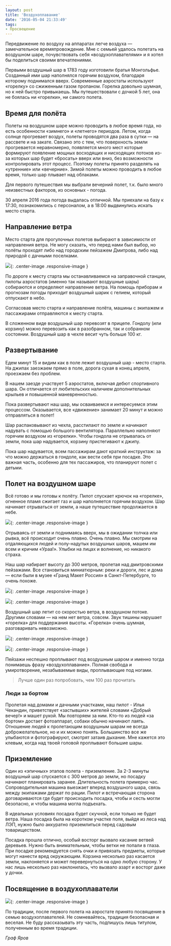 ```yaml
---
layout: post
title: 'Воздухоплавание'
date: '2016-05-04 21:33:49'
tags:
- Просвещение
---
```


Передвижение по воздуху на аппаратах легче воздуха — замечательное времяпровождение. Мне с семьей удалось полетать на воздушном шаре, почувствовать себя «воздухоплавателями» и я хотел бы поделиться своими впечатлениями.

Первыми воздушный шар в 1783 году изготовили братья Монгольфье. Созданный ими шар наполнялся горячим воздухом, благодаря которому поднимался вверх. Современные аэростаты используют «горелку» со сжиженным газом пропаном. Горелка довольно шумная, но к ней быстро привыкаешь. Мы путешествовали с дочкой 5 лет, она не боялась ни «горелки», ни самого полета. 


## Время для полёта
Полеты на воздушном шаре можно проводить в любое время года, но есть особенности «зимнего» и «летнего» периодов.  Летом, когда солнце прогревает воздух, полеты проводятся два раза в сутки — на рассвете и на закате. Связано это с тем, что поверхность земли прогревается неравномерно, появляется много мест  которые формируют появление мощных восходящих и нисходящих потоков из-за которых шар будет «бросать» вверх или вниз, без возможности контролировать этот процесс. Поэтому полеты принято разделять на «утренние» или «вечерние». Зимой полеты можно проводить в любое время, только шар плывает над облаками.

Для первого путешествия мы выбрали вечерний полет, т.к. было много неизвестных факторов, из основных - погода. 

30 апреля 2016 года погода выдалась отличной. Мы приехали на базу к 17:30, познакомились с персоналом, а в 18:00 выдвинулись искать место старта.


## Направление ветра
Место старта для прогулочных полетов выбирают в зависимости от направления ветра. Не могу сказать, что перед нами был выбор, но полёты проходят либо над городским пейзажем Дмитрова, либо над природой с дачными поселками.

![](http://pavel.miroshnichen.co/images/2016/05/IMG_7012.JPG){: .center-image .responsive-image }

По дороге к месту старта мы останавливаемся на заправочной станции, пилоты аэростатов (именно так называют воздушные шары) собираются и определяют направление ветра. На помощь приборам и прогнозам погоды приходит воздушный шарик с гелием, который отпускают в небо.

Согласовав место старта и направление полёта, машины с экипажем и пассажирами отправляются к месту старта. 

В сложенном виде воздушный шар перевозят в прицепе. Гондолу (или корзину) можно перевозить как в разобранном, так и собранном состоянии. Воздушный шар в чехле весит чуть больше 100 кг.


## Развертывание
Едем минут 15 и видим как в поле лежит воздушный шар - место старта. На джипах заезжаем прямо в поле, дорога сухая в конец апреля, проезжаем без проблем.

В нашем заезде участвует 5 аэростатов, включая дебют спортивного шара. Он отличается от любительских наличием дополнительных крыльев и повышенной маневренностью. 

Пока развертывают наш шар, мы осваиваемся и интересуемся этим процессом. Оказывается, все «движение» занимает 20 минут и можно отправляться в полет!

Шар распаковывают из чехла, расстилают по земле и начинают надувать с помощью большого вентилятора. Параллельно наполняют горячим воздухом из «горелки».  Чтобы гондола не отрывалась от земли, пока шар надувается, корзину пристегивают к джипу.

Пока шар надувается, всем пассажирам дают краткий инструктаж: за что можно держаться в гондоле,  как вести себя при посадке. Это важная часть, особенно для тех пассажиров, что планируют полет с детьми. 


## Полет на воздушном шаре
Всё готово и мы готовы к полёту. Пилот спускает крючок на «горелке», огненное пламя сжигает газ и шар наполняется горячим воздухом. Шар начинает отрываться от земли, а наше путешествие продолжается в небе. 

![](http://pavel.miroshnichen.co/images/2016/05/IMG_7007.JPG){: .center-image .responsive-image }

Отрываясь от земли и поднимаясь вверх, мы в ожидании толчка или рывка, всё происходит очень плавно. Очень плавно. Мы смотрим на отдаляющихся людей и полу-надутых воздушных шаров, машем им всем и кричим «Ураа!». Улыбки на лицах и волнение, но никакого страха. 

Наш шар набирает высоту до 300 метров, пролетая над дмитровскими пейзажами. Все становиться миниатюрным: реки и дороги, лес и дома — если были в музее «Гранд Макет Россия» в Санкт-Петербурге, то очень похоже.

![](http://pavel.miroshnichen.co/images/2016/05/IMG_7082.JPG){: .center-image .responsive-image }

![](http://pavel.miroshnichen.co/images/2016/05/IMG_7115.JPG){: .center-image .responsive-image }

Воздушный шар летит со скоростью ветра, в воздушном потоке. Другими словами — на нем нет ветра, совсем. Звук тишины нарушает «горелка» для поддержания высоты. «Горелка» очень шумная, разговаривать невозможно. 

![](http://pavel.miroshnichen.co/images/2016/05/IMG_7134.JPG){: .center-image .responsive-image }

![](http://pavel.miroshnichen.co/images/2016/05/IMG_7136.JPG){: .center-image .responsive-image }

Пейзажи неспешно проплывают под воздушным шаром и именно тогда понимаешь фразу «воздухоплавание». Полная свобода и умиротворение, незабываемые виды, проплывающие под ногами. 

> Лучше один раз попробовать, чем 100 раз прочитать


### Люди за бортом
Пролетая над домами и дачными участками, наш пилот - Илья Чекандин, приветствует «застывших» жителей словами «Добрый вечер!» и машет рукой. Мы повторяем за ним. Кто-то из людей «за бортом» достает фотоаппарат, собаки обычно начинают лаять. Отношение людей к пролетающим воздушным шарам не всегда доброжелательное, но и их можно понять. Большинство все же улыбаются и фотографируют, смотрят затаив дыхание. Мне кажется это клевым, когда над твоей головой проплывают большие шары.  


## Приземление
Один из «эпичных» этапов полета - приземление. За 2-3 минуты воздушный шар спускается с 300 метров до земли, но посадку начинают планировать заранее. Длительность полета примерно час. Сопроводительная машина выезжает вперед воздушного шара, связь между экипажами держат по рации.  Пилот и встречающая сторона договариваются где будет происходить посадка, чтобы и сесть могли безопасно, и чтобы машина могла подъехать.

В идеальных условиях посадка будет скучной, если только не будет ветра. Наша посадка была на коротком участке поля, выйдя из леса над ЛЭП, нужно было аккуратно приземлиться перед садовым товариществом. 

Посадка прошла отлично, особый восторг вызвало касание ветвей деревьев. Нужно быть внимательным, чтобы ветки не попали в глаза. При посадке рекомендуется снять очки и привязать предметы, которые могут нанести вред окружающим. Корзина несколько раз касается земли, наклоняется и может перевернуться на одно любую сторону. У нас лишь несколько раз наклонилась, что вызвало азарт и восторг даже у дочки. 


## Посвящение в воздухоплаватели

![](http://pavel.miroshnichen.co/images/2016/05/IMG_7199.JPG){: .center-image .responsive-image }

По традиции, после первого полета на аэростате принято посвящение в семью воздухоплавателей. Не сомневайтесь, традиция безопасная и веселая. Не буду рассказывать эту часть, подпишусь лишь титулом, полученным во время традиции.

*Граф Яров*
